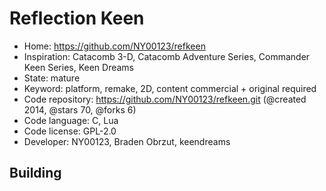 # Reflection Keen

- Home: https://github.com/NY00123/refkeen
- Inspiration: Catacomb 3-D, Catacomb Adventure Series, Commander Keen Series, Keen Dreams
- State: mature
- Keyword: platform, remake, 2D, content commercial + original required
- Code repository: https://github.com/NY00123/refkeen.git (@created 2014, @stars 70, @forks 6)
- Code language: C, Lua
- Code license: GPL-2.0
- Developer: NY00123, Braden Obrzut, keendreams

## Building
